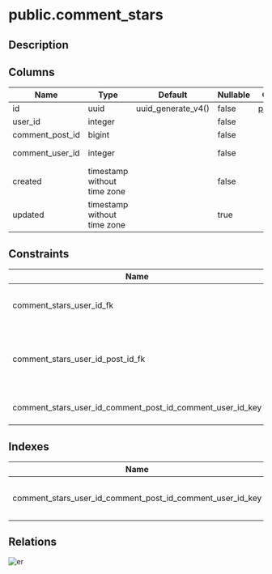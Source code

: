 # public.comment_stars

## Description

## Columns

| Name            | Type                        | Default            | Nullable | Children                      | Parents                                                               |
| --------------- | --------------------------- | ------------------ | -------- | ----------------------------- | --------------------------------------------------------------------- |
| id              | uuid                        | uuid_generate_v4() | false    | [public.logs](public.logs.md) |                                                                       |
| user_id         | integer                     |                    | false    |                               |                                                                       |
| comment_post_id | bigint                      |                    | false    |                               | [public.comments](public.comments.md)                                 |
| comment_user_id | integer                     |                    | false    |                               | [public.users](public.users.md) [public.comments](public.comments.md) |
| created         | timestamp without time zone |                    | false    |                               |                                                                       |
| updated         | timestamp without time zone |                    | true     |                               |                                                                       |

## Constraints

| Name                                                      | Type        | Definition                                                                           |
| --------------------------------------------------------- | ----------- | ------------------------------------------------------------------------------------ |
| comment_stars_user_id_fk                                  | FOREIGN KEY | FOREIGN KEY (comment_user_id) REFERENCES users(id)                                   |
| comment_stars_user_id_post_id_fk                          | FOREIGN KEY | FOREIGN KEY (comment_post_id, comment_user_id) REFERENCES comments(post_id, user_id) |
| comment_stars_user_id_comment_post_id_comment_user_id_key | UNIQUE      | UNIQUE (user_id, comment_post_id, comment_user_id)                                   |

## Indexes

| Name                                                      | Definition                                                                                                                                                    |
| --------------------------------------------------------- | ------------------------------------------------------------------------------------------------------------------------------------------------------------- |
| comment_stars_user_id_comment_post_id_comment_user_id_key | CREATE UNIQUE INDEX comment_stars_user_id_comment_post_id_comment_user_id_key ON public.comment_stars USING btree (user_id, comment_post_id, comment_user_id) |

## Relations

![er](public.comment_stars.svg)
